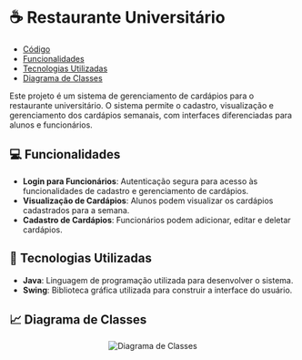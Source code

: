 # ☕ Restaurante Universitário

- [Código](https://github.com/lipesshw/POO/tree/main/Desafios/Restaurante%20Universit%C3%A1rio/src/cardapioru)
- [Funcionalidades](#-funcionalidades)
- [Tecnologias Utilizadas](#-tecnologias-utilizadas)
- [Diagrama de Classes](#-diagrama-de-classes)

Este projeto é um sistema de gerenciamento de cardápios para o restaurante universitário. 
O sistema permite o cadastro, visualização e gerenciamento dos cardápios semanais, com interfaces diferenciadas para alunos e funcionários.

## 💻 Funcionalidades

- **Login para Funcionários**: Autenticação segura para acesso às funcionalidades de cadastro e gerenciamento de cardápios.
- **Visualização de Cardápios**: Alunos podem visualizar os cardápios cadastrados para a semana.
- **Cadastro de Cardápios**: Funcionários podem adicionar, editar e deletar cardápios.


## 🚀 Tecnologias Utilizadas

- **Java**: Linguagem de programação utilizada para desenvolver o sistema.
- **Swing**: Biblioteca gráfica utilizada para construir a interface do usuário.

  
## 📈 Diagrama de Classes

<p align="center">
  <img src="diagrama.png" alt="Diagrama de Classes">
</p>
